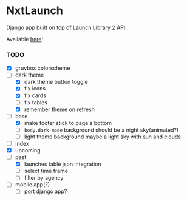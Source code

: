 # NxtLaunch
Django app built on top of [Launch Library 2 API](https://ll.thespacedevs.com/docs/)  

Available [here](https://nextlaunch.onrender.com/)!  

### TODO
- [x] gruvbox colorscheme
- [ ] dark theme
  - [x] dark theme button toggle
  - [x] fix icons
  - [x] fix cards
  - [ ] fix tables
  - [x] remember theme on refresh
- [ ] base
  - [x] make footer stick to page's bottom
  - [ ] `body.dark-mode` background should be a night sky(animated?)
  - [ ] light theme background maybe a light sky with sun and clouds 
- [ ] index
- [x] upcoming
- [ ] past
  - [x] launches table json integration
  - [ ] select time frame
  - [ ] filter by agency
- [ ] mobile app(?)
  - [ ] port django app?